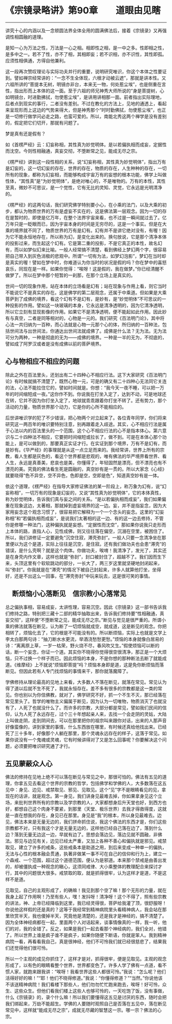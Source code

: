 # 《宗镜录略讲》第90章　　道眼由见瞎

------

讲究十心的内涵以及一念顿圆法界全体全用的圆满佛法后，接着《宗镜录》又再强调性相圆融的道理。

是知一心为万法之性，万法是一心之相。相即性之相，是一中之多。性即相之性，是多中之一。若不了性，亦不了相，其相即妄；若不识相，亦不识性，其性即孤。应须性相俱通，方得自他兼利。

这一段再次赞叹理论与实际功夫并行的重要，说明研究唯识，你这个本体之性要证到。譬如禅宗经常讲的：“一念不生全体现，六根才动被云遮”，那就是讲本性。又六祖所讲的“菩提本无树，明镜亦非台，本来无一物，何处惹尘埃”，也是侧重在言性，指出形而上本体的这一面。至于六祖的师兄神秀大师所说的“身是菩提树，心如明镜台，时进勤拂拭，勿使惹尘埃”，是讲用讲相那一面。前者指出实际理地，后者点到现实的事行，二者没有差别。不过在教化的方法上，见地的通透上，看起来呈现形而上这边的气势来得大，但是神秀那个“时时勤佛拭，勿使惹尘埃”，也正是一切修行做学问必走之路，也蛮可爱的。所以，南能北秀这两个禅学是没有差别的，假定把它们切开，那就有问题了。

梦是真有还是假有？

如《首楞严经》云：幻妄称相，其性真为妙觉明体。是以若偏执相而成妄，定据性而沈空。今则性相融通，真妄交彻，不堕断常之见，能成无尽之宗。

《楞严经》讲到这一段性相的关系，说“幻妄称相，其性真为妙觉明体”，指出万有是幻妄的，这一切幻妄的存在，世界的存在，物质的存在，人生种种的存在，一切所有的现象，都称为幻妄相，而能够构成宇宙万有的妄想的根本功能，佛学上叫做性体，“其性真”是“为妙觉明体”，是绝对唯心的，不是唯物的。万有的本性，其性至真，微妙不可思议，是一个觉性，它有无比的灵知、灵觉，它永远是光明清净的。

《楞严经》的这两句话，我们研究佛学特别要小心，在小乘的法门，以及大乘的初步，都认为物质世界的万有是虚妄不实在的，这是佛法第一层观念。因为一切的存在是暂时的，即使是亿万年，在整个法界宇宙来看，也不过是一瞬间就过去了。亿万年只是一眨眼而已，因为宇宙本身的时间是无穷尽的，这是一个事实。但是在大乘的境界就不同了，物质世界的万有是幻有。幻有并不是讲它绝对没有，有喔！因为它不能永恒地存在，所以称为幻，是变化出来的。换句放说，它是那个清净本体的投影过来，而生起这个幻有。它是第二重的投影，不是它真正的本性，故名幻有，而以如梦似幻来比喻。一般人经常搞不清楚，看到佛经上梦幻两个字，很容易把自己带入到灰色消极的悲观中。所谓“一切有为法，如梦幻泡影”，梦幻在当时却是真实的喔！譬如在梦中时，你难道认为你当时的状况是假的吗？你在梦中的喜怒哀乐，同现在是一样。如果你觉得：“唉呀！这是假的，我在做梦。”你已经清醒不做梦了。所以在梦中那个短暂的一刹那，在那个立场上是真实的。

世间一切的现象作用，站在本体的立场看是幻有；站在现象与作用上看，则它当时不能说它不是真实的存在。这是佛学的第二层观念，还属于中乘道。但如果是大乘菩萨到了成佛的境界，看这个幻有不是幻有，是妙有，是“妙觉明体”不可思议的一种投影的作用。譬如这一块玻璃的本身，它永远是清净透明的，因为它清净透明，所以它立刻有显现影像的作用。如果它不是清净透明，便不能起如此作用。因此妙有与真空，二者是同等相对的，心物是一元的。我们研究《百法明门论》，其中将心法一共归纳为一百种，而心法就是心物一元那个心的体，所归纳的一百种法，包括世间法与出世间法，你通达出世间法就成佛了。成佛是什么法？无为法。无为法可分为两种，一种是彻底的无为——成佛的境界。一种是一半的无为，不彻底的，譬如成了阿罗汉或者是没有成佛以前的菩萨境界。

## 心与物相应不相应的问题

除此之外在百法里头，还划出有二十四种心不相应行法。这下大家研究《百法明门论》有时候就搞不清楚了，既然心物一元，可是的确又有二十四种心无法同它关连的法，心法不能拉住它的，譬如时间就是。你想：“我今天一夜不睡，可以把一万年的时间缩短成一夜。”这你作不到。你说我在打坐入定了，达到不动，可是地球还在转，它并不因为你打坐入定了，地球就乖乖跟着你打坐不转了。还有势力，那个活动的力量，物质世界那个动力，它是你的心所不能相应的。

后世讲唯识学的犯了不少错误，把心物两个对立起来了。各位青年同学，你们将来研究这一两百年的唯识要特别注意，别再跟着走入歧途。其实，心不相应行法是属于心法以内的百法里头的一个范围，这个心不相应行法的心不是指本体心。第六意识与二十四种法不相应，它要把时间缩短或拉长了，做不到。可是在本体心那个功能上，是可以做到的，那要真正实证才行。在实证到那个境界，万有不是幻有，而是妙有。《华严经》的事理就是从这一点立足而来的。我经常讲，世界上所有的宗教，看人生都是灰色的，看这个世界都是悲观的，唯有佛法的华严境界看世界、看人生，永远是真善美，悲哀也是美，你懂得了，年轻固然是漂亮，但不漂亮也有不漂亮的美。究竟的佛法看生死是圆融的，真空妙有是一贯的。所以大家念《心经》就要晓得“色不异空，空不异色，色即是空，空即是色”，知道真空妙有是一体。

依这个道理，《楞严经》在指导大家修证佛法的某一阶段上，称万象为幻有，说“幻妄称相”，一切万有的现象是幻妄的，又说“其性真为妙觉明体”，它的本体真性，称为妙觉明体，告诉我们真与妄之间的关系。“是以若偏执相而成妄”，我们如果偏重在现象这边，太著相，那就掉到虚妄境界的这一边。妄，并不是指妄念，因为大家用妄念这个观念习惯了，很容易把它解释为一个一个念头的妄念。这里的“幻妄称相”和“若偏执相而成妄”，是说我们太著相的这一边、有的这一边去修持，不管你是修哪一种法门，这种偏执就是妄想。“定据性而沈空”，那如果你说我只走形而上本体的路，直指人心，见性成佛，则又往往落在偏空，沉溺在空里，被困住了。所以，我们讲修证一定要避免“沉空住寂，滞壳弥封”。一般人只要一念清净坐在那里便以为这个是道，实际上往往是沉空，是住寂。还有我们做功夫也会患“滞壳”的错误，是什么壳啊？就是这个肉体。你做功夫，唉唷！我清净了，发光了，其实还是在身壳内作文章，这样也就是“弥封”，封口被封住了，超越不了。我们因而生下来，头顶这里有个软软跳动的部分，一长大了，两三岁这里就坚硬地封闭起来，叫“弥封”。你我就是在“滞壳”的情况下被自己封起来，许多人就算他打坐，坐得好，还是不出这么一回事，在“滞壳弥封”中玩来玩去，这是很可笑的事情。

## 　断烦恼小心落断见　信宗教小心落常见

总之偏执事相，容易成妄，太讲性理，容易沉空。因此《宗镜录》这一部书告诉我们修持之路，特别把三藏十二部的精华抽取出来，告诉我们修持要“性相融通，真妄交彻”，这样便“不堕断常之见，能成无尽之宗。”断见与觉见是很严重的。所谓小乘的佛法就落在断见，认为断了一切烦恼就成空，就成道，这是断见的观念。你把相转了，烦恼化去了，它的根是不可能没有的。所以断烦恼，实际上也就是文学上李太白那两句诗：“抽刀断水水更流，举酒浇愁愁更愁。”烦恼的本身就像白居易的诗：“离离原上草，一岁一枯荣，野火烧不尽，春风吹又生。”假使烦恼可以断的话，断一个妄念，你证一个道。其实你不晓得你觉得很空很清净，那正是一个大烦恼，只不过换一个样子而已。因此烦恼的本身，不是你想的那种断法去断了就能成道。《维摩经》上不就说“烦恼即菩提”吗？烦恼本身即是道，这是免你断烦恼而落断见。但因此若有人专门找烦恼的事情来干，那你就落魔障了。

学佛修持从理论最高的见地上来看，大多数人不落在断见，就落在常见。常见认为得了道以后就不生不死了，我就永恒存在。差不多有很多的宗教都是这一类的常见。你也别以为你信佛教，就对了，佛学研究不好，抓一个不生不灭，那已经落在常见里头了。哲学的唯物主义偏属于断见，因为认为一切唯物，物质消灭了也就没有了，人死了也就没什么了。而许多的宗教，大部分都是常见，譬如我们民间的信仰，认为人死了永远存在，过个三十年想起亲人来，去找一个会走阴的灵姑，大陆上叫做走阴，走到阴间去，可以在那里把你的祖宗叫来跟你对话，出来的人那声音好像蛮像的，讲到家里的事情，什么东西放在哪里，有时候还真给他找出来。已经死了三十多年，好像那个人躺在那里，那个灵魂永远存在的样子，这落于常见。如果你说没有一个鬼魂或灵魂，它有时候讲得对了又是怎么回事呢？你要解决这个问题，必须要把唯识研究通了才行。

## 五见蒙蔽众人心

佛法的修持在见地上绝不可以落在断见与常见之中，那很可怕的。佛法有五见的道理，你拿五见去看这个世界的宗教的哲学，包括佛学和学佛的人，大多数落在这五见中：身见、边见、戒禁取见、邪见、见取见。这个“见”字不是眼睛看见的见，拿现在的话讲，就是观念。第一身见，我们讲身见最难去掉，你如果拿身见这个立场，来批判世界所有的宗教以及学宗教的人，大家都想身后升天堂也好，到西方也好，都想自己这个肉身不要紧，到那里（天堂、极乐世界）去我才得救得度，这就是一直在想我的存在，身见已在那里。身见是“我”的根本，所以身见最难去。边见，佛法本来是无量无边的，我们拼命抓住说，我这个佛法的东西才是，你们这些宗教都不对，只有我这个才是无量无边的，这样他已经自己落在边了，落到什么边？落到无量无边这一边，早就有边了。思想会落边见，落边见就不圆融，非佛法。邪见与边见有关，边见已经太严重，又加上各种不善心和偏执就是邪见。戒禁取见，建立了许多的戒条，这些戒条本是助道之用，到后来变成一种单一的偏执，无法与心性的根本融会贯通，执著非做某一事不可在自己的信仰和行为上，建立一个森戒、一个范围，超过这个道德范围，便认为是邪道。本来那个禁戒是由善出发的，却被僵执成一种观念的瞋心，这须同戒律、大小乘整体的教理配合来探讨才行，其中的问题很大很多。戒禁取的取，就是抓得很牢，认为这样才是道，不是这样不是道。

见取见，自己的主观形成了，的确嘛！我见到那个空了嘛！那个无形的力量，就在我身上起了作用啊！乃至有些人，嘿！发抖呀！清净呀！这个不得了，照有些宗教的讲法，神、上帝已经降临到这里，我已经灵得很，菩萨给我灌了顶，很舒服呀！你说他这样假的还是真的？这等于我经常到精神病院里头看精神病人，我会站在那里欣赏半天，我也傻掉半天，究竟他是清楚的，还是我才是神经的，搞不清楚了。因为全体神经病都在一起，里面两个人对话起来，谈事情像真的一样，我一听，他们的对，我的全错了。反之，如果是我们一起去看那个神经病的，我们全对，他错了。所以世界上谁是疯子谁不是疯子，如果你随便下断语，你就是笨人。我到精神病院一看，再看看我自己，真是很神经，他们不可怜我们就已经很慈悲了，结果我们还觉得他们很可怜。

所以一个主观的成见你抓住了，这样才是对，抓得很牢，便是见取见。主观的观念形成了，以有色的眼睛看整个世界，世界都变色了。许多人学了佛有一点道，看不惯人家，就跑来跟我讲：“唉呀！我看世界这些人都很可怜。”我说：“怎么呢？他们活得好好的嘛！”“耶！他们不晓得修道。”我说：“你懂得修道？”“当然。”你说他该不该送精神病院！我们看楼下那些人，他们勿勿忙忙跑来跑去，唉呀！好可怜，众生、这些众生。但他们看我们楼上这些人也够可怜的，一天吃饱了饭，没有事做，什么《宗镜录》的，录个什么嘛！所以我们要懂得这五见是讨厌的东西，随时会把我们绑起来，万劫不能超生。学佛的人要随时观照自己是否落在五见中，落在断见常见中，这样就“能成无尽之宗”，成就无尽藏的智慧这一宗。哪一宗？佛法的心宗。

